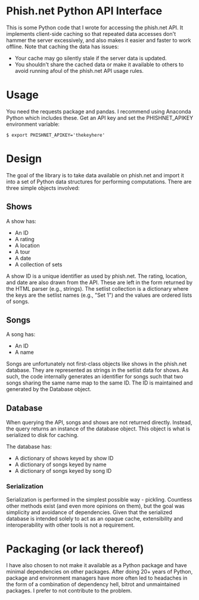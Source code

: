 # Phish.net Python API Interface

This is some Python code that I wrote for accessing the phish.net
API.  It implements client-side caching so that repeated data accesses
don't hammer the server excessively, and also makes it easier and faster to work
offline.  Note that caching the data has issues:

- Your cache may go silently stale if the server data is updated.
- You shouldn't share the cached data or make it available to others to
  avoid running afoul of the phish.net API usage rules.

# Usage

You need the requests package and pandas.  I recommend using Anaconda Python
which includes these.  Get an API key and set the PHISHNET_APIKEY environment
variable:

```
$ export PHISHNET_APIKEY='thekeyhere'
```



# Design

The goal of the library is to take data available on phish.net and
import it into a set of Python data structures for performing computations.
There are three simple objects involved:

## Shows

A show has:

- An ID
- A rating
- A location
- A tour
- A date
- A collection of sets

A show ID is a unique identifier as used by phish.net.  The rating,
location, and date are also drawn from the API.  These are left in the
form returned by the HTML parser (e.g., strings).  The setlist collection
is a dictionary where the keys are the setlist names (e.g., "Set 1")
and the values are ordered lists of songs.

## Songs

A song has:

- An ID
- A name

Songs are unfortunately not first-class objects like shows in the
phish.net database.  They are represented as strings in the setlist data
for shows.  As such, the code internally generates an identifier for
songs such that two songs sharing the same name map to the same ID.
The ID is maintained and generated by the Database object.

## Database

When querying the API, songs and shows are not returned directly.  Instead,
the query returns an instance of the database object.  This object is what
is serialized to disk for caching.

The database has:

- A dictionary of shows keyed by show ID
- A dictionary of songs keyed by name
- A dictionary of songs keyed by song ID

### Serialization

Serialization is performed in the simplest possible way - pickling.
Countless other methods exist (and even more opinions on them), but
the goal was simplicity and avoidance of dependencies.  Given that the
serialized database is intended solely to act as an opaque cache,
extensibility and interoperability with other tools is not a requirement.

# Packaging (or lack thereof)

I have also chosen to not make it available as a Python package and have
minimal dependencies on other packages.  After doing 20+ years of Python,
package and environment managers have more often led to headaches in
the form of a combination of dependency hell, bitrot and unmaintained
packages.  I prefer to not contribute to the problem.

